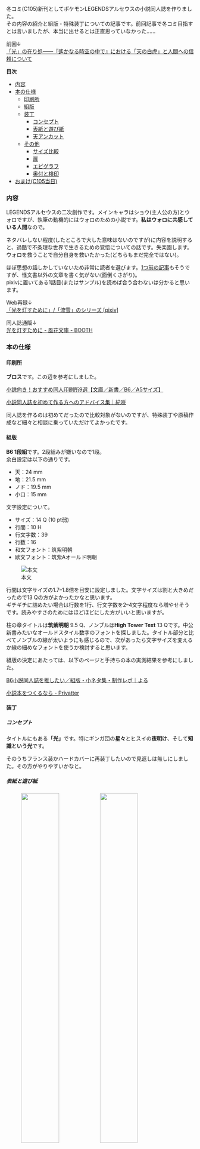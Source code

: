 冬コミ(C105)新刊としてポケモンLEGENDSアルセウスの小説同人誌を作りました。  
その内容の紹介と組版・特殊装丁についての記事です。前回記事で冬コミ目指すとは言いましたが、本当に出せるとは正直思っていなかった……

前回↓  
[「光」の在り処——『遙かなる時空の中で』における「天の白虎」と人間への信頼について][wherethelightis]

[wherethelightis]: 2024-05-22-WhereTheLightIs.md

**目次**
- [内容](#内容)
- [本の仕様](#本の仕様)
  - [印刷所](#印刷所)
  - [組版](#組版)
  - [装丁](#装丁)
    - [コンセプト](#コンセプト)
    - [表紙と遊び紙](#表紙と遊び紙)
    - [天アンカット](#天アンカット)
  - [その他](#その他)
    - [サイズ比較](#サイズ比較)
    - [扉](#扉)
    - [エピグラフ](#エピグラフ)
    - [奥付と検印](#奥付と検印)
- [おまけ(C105当日)](#おまけc105当日)


### 内容
LEGENDSアルセウスの二次創作です。メインキャラはショウ(主人公の方)とウォロですが、執筆の動機的にはウォロのための小説です。**私はウォロに共感している人間**なので。

ネタバレしない程度(したところで大した意味はないのですが)に内容を説明すると、過酷で不条理な世界で生きるための覚悟についての話です。失楽園します。  
ウォロを救うことで自分自身を救いたかった(どちらもまだ完全ではない)。

ほぼ思想の話しかしていないため非常に読者を選びます。[1つ前の記事][wherethelightis]もそうですが、怪文書以外の文章を書く気がない(面倒くさがり)。  
pixivに置いてある1話目(またはサンプル)を読めば合う合わないは分かると思います。

Web再録↓  
[「光を灯すために」/「流雪」のシリーズ [pixiv]](https://www.pixiv.net/novel/series/10513019)

同人誌通販↓  
[光を灯すために - 風花文庫 - BOOTH](https://kazahanalib.booth.pm/items/6394338)


### 本の仕様

#### 印刷所
**ブロス**です。この辺を参考にしました。

[小説向き！おすすめ同人印刷所9選【文庫／新書／B6／A5サイズ】](https://umaisulog.com/print-for-novel/)

[小説同人誌を初めて作る方へのアドバイス集｜紀咲](https://note.com/kisaki_dojin/n/n68e159323684)

同人誌を作るのは初めてだったので比較対象がないのですが、特殊装丁や原稿作成など細々と相談に乗っていただけてよかったです。


#### 組版
**B6 1段組**です。2段組みが嫌いなので1段。  
余白設定は以下の通りです。

- 天：24 mm
- 地：21.5 mm
- ノド：19.5 mm
- 小口：15 mm

文字設定について。

- サイズ：14 Q (10 pt弱)
- 行間：10 H
- 行文字数：39
- 行数：16
- 和文フォント：筑紫明朝
- 欧文フォント：筑紫Aオールド明朝

<figure>
<img src="..\images\2025-01-03-binding_enlighten\honbun.jpg" alt="本文" />
<figcaption>本文</figcaption>
</figure>

行間は文字サイズの1.7–1.8倍を目安に設定しました。文字サイズは割と大きめだったので13 Qの方がよかったかなと思います。  
ギチギチに詰めたい場合は行数を1行、行文字数を2–4文字程度なら増やせそうです。読みやすさのためにはほどほどにした方がいいと思いますが。

柱の章タイトルは**筑紫明朝** 9.5 Q、ノンブルは**High Tower Text** 13 Qです。中公新書みたいなオールドスタイル数字のフォントを探しました。タイトル部分と比べてノンブルの線が太いようにも感じるので、次があったら文字サイズを変えるか線の細めなフォントを使うか検討すると思います。

組版の決定にあたっては、以下のページと手持ちの本の実測結果を参考にしました。

[B6小説同人誌を推したい／組版・小ネタ集・制作レポ｜よる](https://note.com/tono_yoru/n/ncbb24eb1b025)

[小説本をつくるなら - Privatter](https://privatter.net/p/1684256)


#### 装丁

##### コンセプト
タイトルにもある<b>「光」</b>です。特にギンガ団の**星々**とヒスイの**夜明け**、そして**知識という光**です。

そのうちフランス装かハードカバーに再装丁したいので見返しは無しにしました。その方がやりやすいかなと。


##### 表紙と遊び紙

<figure alt="表1, 4">
<img src="..\images\2025-01-03-binding_enlighten\hyou1.jpg" width=49%/> <img src="..\images\2025-01-03-binding_enlighten\hyou4.jpg" width=49%/>
<figcaption>表1, 4</figcaption>
</figure>

<figure>
<img src="..\images\2025-01-03-binding_enlighten\se.jpg" alt="背表紙" />
<figcaption>背表紙</figcaption>
</figure>

- ミランダ170kg黒
- マットPP
- シルバー単色印刷
- 箔押し2箇所 (金・黒)

表紙用紙はみんな大好き(推定)ミランダです。隣のサークルもミランダだった。  
**ミランダ＋マットPP**だと外側のキラキラを抑えつつ内側(表2, 3)をキラキラにできると読んだので、マットPPを付けました。暗闇っぽくしたかったのです。写真でも粒子が見えると思いますが、角度によっては**控えめにキラキラ**します。

表1と背のタイトル部分は艶あり金の箔押しです。艶消しの金箔もあったのですが、闇を切り裂く光のイメージなので艶ありにしました。ここも含め、表4以外の表紙フォントは**筑紫Aオールド明朝**です。

表4の文字はせいれいプレートからの引用です。本作の前提でもあります。「いる」と「いない」の狭間にしたかったので、黒地に黒文字を入れるために黒箔押しにしました。フォントは**白舟隷書**。

その他の特徴としては、表4にサークルロゴ、背表紙に通し番号を入れました。  
サークルロゴはコッホ曲線を組み合わせて作りました。

[コッホ曲線 - Wikipedia](https://ja.wikipedia.org/wiki/%E3%82%B3%E3%83%83%E3%83%9B%E6%9B%B2%E7%B7%9A)

<figure>
<img src="..\images\2025-01-03-binding_enlighten\hyou2_asobigami.jpg" alt="表2, 遊び紙" />
<figcaption>表2, 遊び紙</figcaption>
</figure>

内側はこんな感じです。**派手にキラキラ**。  
遊び紙は紫の雲竜紙で、写真よりも濃い色です。表紙が**夜空**、遊び紙が**夜明けの空**のイメージで選びました。


##### 天アンカット

<figure>
<img src="..\images\2025-01-03-binding_enlighten\ten.jpg" alt="平積み本の天" />
<figcaption>平積み本の天</figcaption>
</figure>

本の上部が不揃いなのは仕様です。

ダメ元で天アンカットにできないか聞いてみたらやってもらえました。本来は折り丁で製本する際の仕様なので天アンカット風らしいですが。ちなみにページ数を**16の倍数**に合わせました。

アンカット部分の出来にはかなり個体差があります。


#### その他

##### サイズ比較

<figure>
<img src="..\images\2025-01-03-binding_enlighten\size.jpg" alt="四六判とのサイズ比較" />
<figcaption>四六判とのサイズ比較</figcaption>
</figure>

左が四六判、右がB6判です。  
四六判に一番近いサイズだったのでB6にしたのですが、比べると高さが結構違いますね。幅はほぼ同じでした。


##### 扉

<figure alt="日本語と英語の扉">
<img src="..\images\2025-01-03-binding_enlighten\tobira.jpg" width=49%/> <img src="..\images\2025-01-03-binding_enlighten\tobira_eng.jpg"  width=46.7%/>
<figcaption>日本語と英語の扉</figcaption>
</figure>

表紙以外にも英語タイトルをどこかに入れたかったので英語の扉を作りました。  
本作は日本語タイトルより先に英語タイトルができています。ですが、あまりにもそのまますぎたのと、そのまますぎるが故に意味の幅が狭くなってしまうため、日本語訳(ある意味直訳と言えなくもない)をしました。  
扉デザインは手持ちのハヤカワ文庫とアリスの洋書を参考にしました。


##### エピグラフ

<figure>
<img src="..\images\2025-01-03-binding_enlighten\epigraf.jpg" alt="エピグラフ(題辞)" />
<figcaption>エピグラフ(題辞)</figcaption>
</figure>

たまに本の冒頭に載っているあれ。  
1つ目をショウ、2つ目をウォロに対応させています(本文での登場順)。『新機関』の翻訳が岩波文庫版、『ローマ建国史』がラテン語のままなのはあえてです。


##### 奥付と検印

<figure>
<img src="..\images\2025-01-03-binding_enlighten\okuzuke.jpg" alt="奥付ページ" />
<figcaption>奥付ページ</figcaption>
</figure>

検印ごっこがしたかった。  
検印用紙(もどき)の枠はこちらのサイトのものをベースにして作りました。

[FRAME Designの使い方 – デザイン枠専門サイトFRAME Design](https://frames-design.com/howtouse/)

奥付のデザインも昔風にしました。フォントは**秀英にじみ明朝**です。

一応、下の方に無断転載禁止と書いてあるのですが、戦利品報告とかは別に構わないので常識的な範囲を考えてください。


### おまけ(C105当日)
学会ポスター風のお品書き兼ポスター(A3)と学会の名札風の名札(学会で使った大きめ名札ケースしか家になかった)を作りました。

お品書きに書いてある学振申請書パロディは冬コミに間に合わなかったのでそのうち書きます。

<figure alt="ポスター(左)と名札(右)">
<img src="..\images\2025-01-03-binding_enlighten\poster.png" width=49%/> <img src="..\images\2025-01-03-binding_enlighten\nafuda.png" width=46.9%/>
<figcaption>ポスター(左)と名札(右)</figcaption>
</figure>
 
